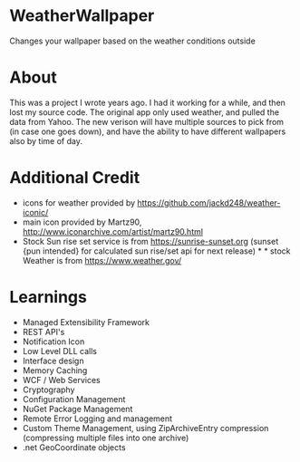 # WeatherWallpaper
Changes your wallpaper based on the weather conditions outside

# About
This was a project I wrote years ago. I had it working for a while, and then lost my source code. The original app only used weather, and pulled the data from Yahoo. The new verison will have multiple sources to pick from (in case one goes down), and have the ability to have different wallpapers also by time of day.

# Additional Credit
* icons for weather provided by https://github.com/jackd248/weather-iconic/ 
* main icon provided by Martz90, http://www.iconarchive.com/artist/martz90.html
* Stock Sun rise set service is from https://sunrise-sunset.org (sunset {pun intended} for calculated sun rise/set api for next release) * * stock Weather is from https://www.weather.gov/

# Learnings
* Managed Extensibility Framework
* REST API's
* Notification Icon
* Low Level DLL calls
* Interface design
* Memory Caching
* WCF / Web Services
* Cryptography
* Configuration Management
* NuGet Package Management
* Remote Error Logging and management
* Custom Theme Management, using ZipArchiveEntry compression (compressing multiple files into one archive)
* .net GeoCoordinate objects
